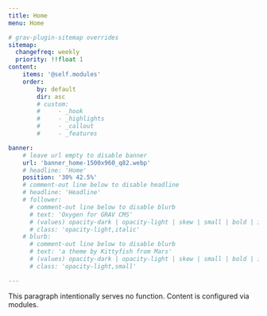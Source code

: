 ```yaml
---
title: Home
menu: Home

# grav-plugin-sitemap overrides
sitemap:
  changefreq: weekly
  priority: !!float 1
content:
    items: '@self.modules'
    order:
        by: default
        dir: asc
        # custom:
        #     - _hook
        #     - _highlights
        #     - _callout
        #     - _features

banner:
    # leave url empty to disable banner
    url: 'banner_home-1500x960_q82.webp'
    # headline: 'Home'
    position: '30% 42.5%'
    # comment-out line below to disable headline
    # headline: 'Headline'
    # follower:
      # comment-out line below to disable blurb
      # text: 'Oxygen for GRAV CMS'
      # (values) opacity-dark | opacity-light | skew | small | bold | italic | uppercase | normal-case
      # class: 'opacity-light,italic'
    # blurb:
      # comment-out line below to disable blurb
      # text: 'a theme by Kittyfish from Mars'
      # (values) opacity-dark | opacity-light | skew | small | bold | italic | uppercase | normal-case
      # class: 'opacity-light,small'

---
```


This paragraph intentionally serves no function. Content is configured via modules.